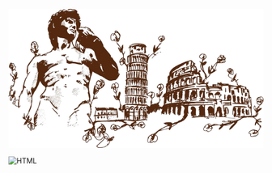 ![Header](https://github.com/OleksandrKrekoten/OleksandrKrekoten/blob/main/assets/depositphotos_2793246-stock-illustration-italian-landmarks-illustration-including-removebg-preview.png)


![HTML](https://img.shields.io/badge/-HTML-e44f25?style=for-the-badge&logo=javascript)
